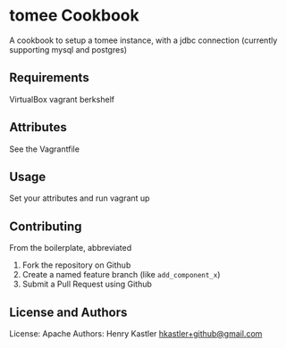 tomee Cookbook
==============
A cookbook to setup a tomee instance, with a jdbc connection (currently supporting mysql and postgres)


Requirements
------------
VirtualBox
vagrant
berkshelf


Attributes
----------
See the Vagrantfile

Usage
-----
Set your attributes and run vagrant up

Contributing
------------
From the boilerplate, abbreviated 
1. Fork the repository on Github
2. Create a named feature branch (like `add_component_x`)
3. Submit a Pull Request using Github

License and Authors
-------------------
License: Apache
Authors: Henry Kastler hkastler+github@gmail.com
